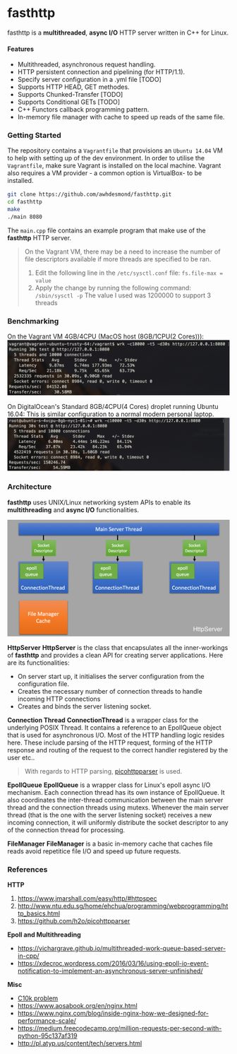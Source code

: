 # fasthttp
fasthttp is a __multithreaded__, __async I/O__ HTTP server written in C++ for Linux. 

#### Features
* Multithreaded, asynchronous request handling.
* HTTP persistent connection and pipelining (for HTTP/1.1).
* Specify server configuration in a .yml file [TODO]
* Supports HTTP HEAD, GET methodes.
* Supports Chunked-Transfer [TODO]
* Supports Conditional GETs [TODO]
* C++ Functors callback programming pattern.
* In-memory file manager with cache to speed up reads of the same file.

### Getting Started
The repository contains a `Vagrantfile` that provisions an `Ubuntu 14.04` VM to help with setting up of the dev environment. In order to utilise the `Vagrantfile`, make sure Vagrant is installed on the local machine. Vagrant also requires a VM provider - a common option is VirtualBox- to be installed. 

```sh
git clone https://github.com/awhdesmond/fasthttp.git
cd fasthttp
make
./main 8080
```

The `main.cpp` file contains an example program that make use of the __fasthttp__ HTTP server.

> On the Vagrant VM, there may be a need to increase the number of file descriptors available if more threads are specified to be ran.
> 1. Edit the following line in the `/etc/sysctl.conf` file:
> `fs.file-max = value`
> 2. Apply the change by running the following command:
> `/sbin/sysctl -p`
> The value I used was 1200000 to support 3 threads

### Benchmarking
On the Vagrant VM 4GB/4CPU (MacOS host (8GB/1CPU(2 Cores))): 
![VM Benchmark](assets/vm_benchmark.png)  

On DigitalOcean's Standard 8GB/4CPU(4 Cores) droplet running Ubuntu 16.04:
This is similar configuration to a normal modern personal laptop.
![DO Benchmark](assets/do_benchmark.png)


### Architecture

__fasthttp__ uses UNIX/Linux networking system APIs to enable its __multithreading__ and __async I/O__ functionalities. 

![Architecture Diagram](assets/archi.png)

__HttpServer__
__HttpServer__ is the class that encapsulates all the inner-workings of __fasthttp__ and provides a clean API for creating server applications. Here are its functionalities:
* On server start up, it initialises the server configuration from the configuration file.
* Creates the necessary number of connection threads to handle incoming HTTP connections
* Creates and binds the server listening socket.

__Connection Thread__
__ConnectionThread__ is a wrapper class for the underlying POSIX Thread. It contains a reference to an EpollQueue object that is used for asynchronous I/O. Most of the HTTP handling logic resides here. These include parsing of the HTTP request, forming of the HTTP response and routing of the request to the correct handler registered by the user etc..

> With regards to HTTP parsing, [picohttpparser](https://github.com/h2o/picohttpparser) is used.

__EpollQueue__
__EpollQueue__ is a wrapper class for Linux's epoll async I/O mechanism. Each connection thread has its own instance of EpollQueue. It also coordinates the inter-thread communication between the main server thread and the connection threads using mutexs. Whenever the main server thread (that is the one with the server listening socket) receives a new incoming connection, it will uniformly distribute the socket descriptor to any of the connection thread for processing. 

__FileManager__
__FileManager__ is a basic in-memory cache that caches file reads avoid repetitice file I/O and speed up future requests.


### References
__HTTP__
1. https://www.jmarshall.com/easy/http/#httpspec
2. http://www.ntu.edu.sg/home/ehchua/programming/webprogramming/http_basics.html
3. https://github.com/h2o/picohttpparser

__Epoll and Multithreading__
* https://vichargrave.github.io/multithreaded-work-queue-based-server-in-cpp/
* https://xdecroc.wordpress.com/2016/03/16/using-epoll-io-event-notification-to-implement-an-asynchronous-server-unfinished/

__Misc__
* [C10k problem](http://www.kegel.com/c10k.html)
* https://www.aosabook.org/en/nginx.html
* https://www.nginx.com/blog/inside-nginx-how-we-designed-for-performance-scale/
* https://medium.freecodecamp.org/million-requests-per-second-with-python-95c137af319
* http://pl.atyp.us/content/tech/servers.html
